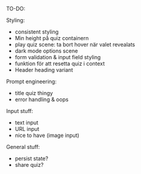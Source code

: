 TO-DO:

Styling:

- consistent styling
- Min height på quiz containern
- play quiz scene: ta bort hover när valet revealats
- dark mode options scene
- form validation & input field styling
- funktion för att resetta quiz i context
- Header heading variant

Prompt engineering:

- title quiz thingy
- error handling & oops

Input stuff:

- text input
- URL input
- nice to have (image input)

General stuff:

- persist state?
- share quiz?
